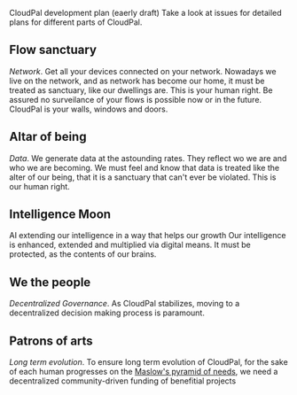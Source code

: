 CloudPal development plan (eaerly draft)
Take a look at issues for detailed plans for different parts of CloudPal.

## Flow sanctuary 
*Network*. Get all your devices connected on your network.
Nowadays we live on the network, and as network has become our home, 
it must be treated as sanctuary, like our dwellings are. This is your human right. 
Be assured no surveilance of your flows is possible now or in the future.
CloudPal is your walls, windows and doors. 

## Altar of being
*Data*. We generate data at the astounding rates. 
They reflect wo we are and who we are becoming. 
We must feel and know that data is treated like the alter of our being, 
that it is a sanctuary that can't ever be violated.
This is our human right.

## Intelligence Moon
AI extending our intelligence in a way that helps our growth 
Our intelligence is enhanced, extended and multiplied via digital means. 
It must be protected, as the contents of our brains.

## We the people
*Decentralized Governance*. As CloudPal stabilizes, moving to a decentralized decision making process is paramount.

## Patrons of arts
*Long term evolution*. To ensure long term evolution of CloudPal, 
for the sake of each human progresses on the [Maslow's pyramid of needs](https://en.wikipedia.org/wiki/Maslow%27s_hierarchy_of_needs), 
we need a decentralized community-driven funding of benefitial projects

